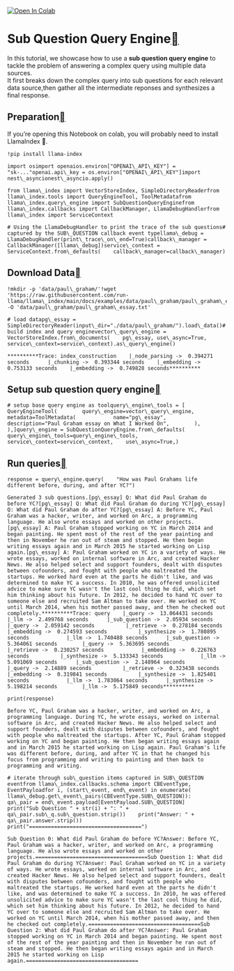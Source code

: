 [![Open In Colab](https://colab.research.google.com/assets/colab-badge.svg)](https://colab.research.google.com/github/jerryjliu/llama_index/blob/main/docs/examples/query_engine/sub_question_query_engine.ipynb)

Sub Question Query Engine[](#sub-question-query-engine "Permalink to this heading")
====================================================================================

In this tutorial, we showcase how to use a **sub question query engine** to tackle the problem of answering a complex query using multiple data sources.  
It first breaks down the complex query into sub questions for each relevant data source,then gather all the intermediate reponses and synthesizes a final response.

Preparation[](#preparation "Permalink to this heading")
--------------------------------------------------------

If you’re opening this Notebook on colab, you will probably need to install LlamaIndex 🦙.


```
!pip install llama-index
```

```
import osimport openaios.environ["OPENAI\_API\_KEY"] = "sk-..."openai.api\_key = os.environ["OPENAI\_API\_KEY"]import nest\_asyncionest\_asyncio.apply()
```

```
from llama\_index import VectorStoreIndex, SimpleDirectoryReaderfrom llama\_index.tools import QueryEngineTool, ToolMetadatafrom llama\_index.query\_engine import SubQuestionQueryEnginefrom llama\_index.callbacks import CallbackManager, LlamaDebugHandlerfrom llama\_index import ServiceContext
```

```
# Using the LlamaDebugHandler to print the trace of the sub questions# captured by the SUB\_QUESTION callback event typellama\_debug = LlamaDebugHandler(print\_trace\_on\_end=True)callback\_manager = CallbackManager([llama\_debug])service\_context = ServiceContext.from\_defaults(    callback\_manager=callback\_manager)
```
Download Data[](#download-data "Permalink to this heading")
------------------------------------------------------------


```
!mkdir -p 'data/paul\_graham/'!wget 'https://raw.githubusercontent.com/run-llama/llama\_index/main/docs/examples/data/paul\_graham/paul\_graham\_essay.txt' -O 'data/paul\_graham/paul\_graham\_essay.txt'
```

```
# load datapg\_essay = SimpleDirectoryReader(input\_dir="./data/paul\_graham/").load\_data()# build index and query enginevector\_query\_engine = VectorStoreIndex.from\_documents(    pg\_essay, use\_async=True, service\_context=service\_context).as\_query\_engine()
```

```
**********Trace: index_construction    |_node_parsing ->  0.394271 seconds      |_chunking ->  0.393344 seconds    |_embedding ->  0.753133 seconds    |_embedding ->  0.749828 seconds**********
```
Setup sub question query engine[](#setup-sub-question-query-engine "Permalink to this heading")
------------------------------------------------------------------------------------------------


```
# setup base query engine as toolquery\_engine\_tools = [    QueryEngineTool(        query\_engine=vector\_query\_engine,        metadata=ToolMetadata(            name="pg\_essay",            description="Paul Graham essay on What I Worked On",        ),    ),]query\_engine = SubQuestionQueryEngine.from\_defaults(    query\_engine\_tools=query\_engine\_tools,    service\_context=service\_context,    use\_async=True,)
```
Run queries[](#run-queries "Permalink to this heading")
--------------------------------------------------------


```
response = query\_engine.query(    "How was Paul Grahams life different before, during, and after YC?")
```

```
Generated 3 sub questions.[pg\_essay] Q: What did Paul Graham do before YC?[pg\_essay] Q: What did Paul Graham do during YC?[pg\_essay] Q: What did Paul Graham do after YC?[pg\_essay] A: Before YC, Paul Graham was a hacker, writer, and worked on Arc, a programming language. He also wrote essays and worked on other projects.[pg\_essay] A: Paul Graham stopped working on YC in March 2014 and began painting. He spent most of the rest of the year painting and then in November he ran out of steam and stopped. He then began writing essays again and in March 2015 he started working on Lisp again.[pg\_essay] A: Paul Graham worked on YC in a variety of ways. He wrote essays, worked on internal software in Arc, and created Hacker News. He also helped select and support founders, dealt with disputes between cofounders, and fought with people who maltreated the startups. He worked hard even at the parts he didn't like, and was determined to make YC a success. In 2010, he was offered unsolicited advice to make sure YC wasn't the last cool thing he did, which set him thinking about his future. In 2012, he decided to hand YC over to someone else and recruited Sam Altman to take over. He worked on YC until March 2014, when his mother passed away, and then he checked out completely.**********Trace: query    |_query ->  13.064431 seconds      |_llm ->  2.499768 seconds      |_sub_question ->  2.05934 seconds        |_query ->  2.059142 seconds          |_retrieve ->  0.278184 seconds            |_embedding ->  0.274593 seconds          |_synthesize ->  1.780895 seconds            |_llm ->  1.740488 seconds      |_sub_question ->  5.364061 seconds        |_query ->  5.363695 seconds          |_retrieve ->  0.230257 seconds            |_embedding ->  0.226763 seconds          |_synthesize ->  5.133343 seconds            |_llm ->  5.091069 seconds      |_sub_question ->  2.148964 seconds        |_query ->  2.14889 seconds          |_retrieve ->  0.323438 seconds            |_embedding ->  0.319841 seconds          |_synthesize ->  1.825401 seconds            |_llm ->  1.783064 seconds      |_synthesize ->  5.198214 seconds        |_llm ->  5.175849 seconds**********
```

```
print(response)
```

```
Before YC, Paul Graham was a hacker, writer, and worked on Arc, a programming language. During YC, he wrote essays, worked on internal software in Arc, and created Hacker News. He also helped select and support founders, dealt with disputes between cofounders, and fought with people who maltreated the startups. After YC, Paul Graham stopped working on YC and began painting. He then began writing essays again and in March 2015 he started working on Lisp again. Paul Graham's life was different before, during, and after YC in that he changed his focus from programming and writing to painting and then back to programming and writing.
```

```
# iterate through sub\_question items captured in SUB\_QUESTION eventfrom llama\_index.callbacks.schema import CBEventType, EventPayloadfor i, (start\_event, end\_event) in enumerate(    llama\_debug.get\_event\_pairs(CBEventType.SUB\_QUESTION)):    qa\_pair = end\_event.payload[EventPayload.SUB\_QUESTION]    print("Sub Question " + str(i) + ": " + qa\_pair.sub\_q.sub\_question.strip())    print("Answer: " + qa\_pair.answer.strip())    print("====================================")
```

```
Sub Question 0: What did Paul Graham do before YC?Answer: Before YC, Paul Graham was a hacker, writer, and worked on Arc, a programming language. He also wrote essays and worked on other projects.====================================Sub Question 1: What did Paul Graham do during YC?Answer: Paul Graham worked on YC in a variety of ways. He wrote essays, worked on internal software in Arc, and created Hacker News. He also helped select and support founders, dealt with disputes between cofounders, and fought with people who maltreated the startups. He worked hard even at the parts he didn't like, and was determined to make YC a success. In 2010, he was offered unsolicited advice to make sure YC wasn't the last cool thing he did, which set him thinking about his future. In 2012, he decided to hand YC over to someone else and recruited Sam Altman to take over. He worked on YC until March 2014, when his mother passed away, and then he checked out completely.====================================Sub Question 2: What did Paul Graham do after YC?Answer: Paul Graham stopped working on YC in March 2014 and began painting. He spent most of the rest of the year painting and then in November he ran out of steam and stopped. He then began writing essays again and in March 2015 he started working on Lisp again.====================================
```
